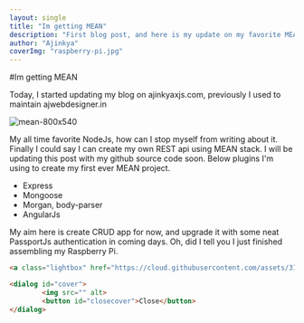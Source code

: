 ```yaml
---
layout: single
title: "Im getting MEAN"
description: "First blog post, and here is my update on my favorite MEANstack"
author: "Ajinkya"
coverImg: "raspberry-pi.jpg"
---
```


#Im getting MEAN

Today, I started updating my blog on ajinkyaxjs.com, previously I used to maintain ajwebdesigner.in


![mean-800x540](https://cloud.githubusercontent.com/assets/3184210/7199959/3adf104e-e516-11e4-99de-163c44ca04bf.png)

My all time favorite NodeJs, how can I stop myself from writing about it. Finally I could say I can create my own REST api using MEAN stack. I will be updating this post with my github source code soon.
Below plugins I'm using to create my first ever MEAN project.

  - Express
  - Mongoose
  - Morgan, body-parser
  - AngularJs

My aim here is create CRUD app for now, and upgrade it with some neat PassportJs authentication in coming days. Oh, did I tell you I just finished assembling my Raspberry Pi.

```html
<a class="lightbox" href="https://cloud.githubusercontent.com/assets/3184210/7199958/3a601be0-e516-11e4-8113-799b8c4bae3d.jpg"><img src="img/thumbs/rasp-pi.jpg" alt="raspberry pi 2"></a>

<dialog id="cover">
		<img src="" alt>
  		<button id="closecover">Close</button>
</dialog>
```
